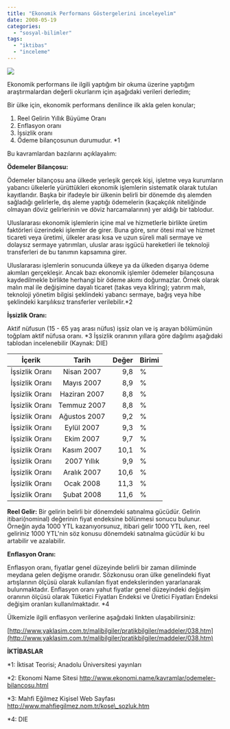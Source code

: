 ```yaml
---
title: "Ekonomik Performans Göstergelerini inceleyelim"
date: 2008-05-19
categories: 
  - "sosyal-bilimler"
tags: 
  - "iktibas"
  - "inceleme"
---
```


![](/images/para.jpg)

Ekonomik performans ile ilgili yaptığım bir okuma üzerine yaptığım araştırmalardan değerli okurlarım için aşağıdaki verileri derledim;

Bir ülke için, ekonomik performans denilince ilk akla gelen konular;

1. Reel Gelirin Yıllık Büyüme Oranı
2. Enflasyon oranı
3. İşsizlik oranı
4. Ödeme bilançosunun durumudur. \*1

Bu kavramlardan bazılarını açıklayalım:

**Ödemeler Bilançosu:**

Ödemeler bilançosu ana ülkede yerleşik gerçek kişi, işletme veya kurumların yabancı ülkelerle yürüttükleri ekonomik işlemlerin sistematik olarak tutulan kayıtlarıdır. Başka bir ifadeyle bir ülkenin belirli bir dönemde dış alemden sağladığı gelirlerle, dış aleme yaptığı ödemelerin (kaçakçılık niteliğinde olmayan döviz gelirlerinin ve döviz harcamalarının) yer aldığı bir tablodur.

Uluslararası ekonomik işlemlerin içine mal ve hizmetlerle birlikte üretim faktörleri üzerindeki işlemler de girer. Buna göre, sınır ötesi mal ve hizmet ticareti veya üretimi, ülkeler arası kısa ve uzun süreli mali sermaye ve dolaysız sermaye yatırımları, uluslar arası işgücü hareketleri ile teknoloji transferleri de bu tanımın kapsamına girer.

Uluslararası işlemlerin sonucunda ülkeye ya da ülkeden dışarıya ödeme akımları gerçekleşir. Ancak bazı ekonomik işlemler ödemeler bilançosuna kaydedilmekle birlikte herhangi bir ödeme akımı doğurmazlar. Örnek olarak malın mal ile değişimine dayalı ticaret (takas veya kliring); yatırım malı, teknoloji yönetim bilgisi şeklindeki yabancı sermaye, bağış veya hibe şeklindeki karşılıksız transferler verilebilir.\*2

**İşsizlik Oranı:**

Aktif nüfusun (15 - 65 yaş arası nüfus) işsiz olan ve iş arayan bölümünün toğplam aktif nüfusa oranı. \*3 İşsizlik oranının yıllara göre dağılımı aşağıdaki tablodan incelenebilir (Kaynak: DIE)

| İçerik | Tarih | Değer | Birimi |
| --- | :-: | --: | --- |
| İşsizlik Oranı | Nisan 2007 | 9,8 | % |
| İşsizlik Oranı | Mayıs 2007 | 8,9 | % |
| İşsizlik Oranı | Haziran 2007 | 8,8 | % |
| İşsizlik Oranı | Temmuz 2007 | 8,8 | % |
| İşsizlik Oranı | Ağustos 2007 | 9,2 | % |
| İşsizlik Oranı | Eylül 2007 | 9,3 | % |
| İşsizlik Oranı | Ekim 2007 | 9,7 | % |
| İşsizlik Oranı | Kasım 2007 | 10,1 | % |
| İşsizlik Oranı | 2007 Yıllık | 9,9 | % |
| İşsizlik Oranı | Aralık 2007 | 10,6 | % |
| İşsizlik Oranı | Ocak 2008 | 11,3 | % |
| İşsizlik Oranı | Şubat 2008 | 11,6 | % |

**Reel Gelir:** Bir gelirin belirli bir dönemdeki satınalma gücüdür. Gelirin itibari(nominal) değerinin fiyat endeksine bölünmesi sonucu bulunur. Örneğin ayda 1000 YTL kazanıyorsunuz, itibari gelir 1000 YTL iken, reel geliriniz 1000 YTL'nin söz konusu dönemdeki satınalma gücüdür ki bu artabilir ve azalabilir.

**Enflasyon Oranı:**

Enflasyon oranı, fiyatlar genel düzeyinde belirli bir zaman diliminde meydana gelen değişme oranıdır. Sözkonusu oran ülke genelindeki fiyat artışlarının ölçüsü olarak kullanılan fiyat endekslerinden yararlanarak bulunmaktadır. Enflasyon oranı yahut fiyatlar genel düzeyindeki değişim oranının ölçüsü olarak Tüketici Fiyatları Endeksi ve Üretici Fiyatları Endeksi değişim oranları kullanılmaktadır. \*4

Ülkemizle ilgili enflasyon verilerine aşağıdaki linkten ulaşabilirsiniz:

[http://www.yaklasim.com.tr/malibilgiler/pratikbilgiler/maddeler/038.htm](http://www.yaklasim.com.tr/malibilgiler/pratikbilgiler/maddeler/038.htm)

**İKTİBASLAR**

\*1: İktisat Teorisi; Anadolu Üniversitesi yayınları

\*2: Ekonomi Name Sitesi http://www.ekonomi.name/kavramlar/odemeler-bilancosu.html

\*3: Mahfi Eğilmez Kişisel Web Sayfası http://www.mahfiegilmez.nom.tr/kose\_sozluk.htm

\*4: DIE
